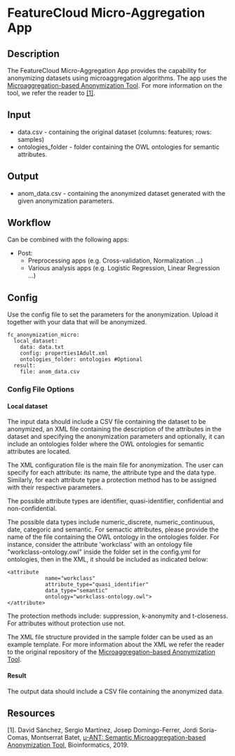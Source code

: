 # FeatureCloud Micro-Aggregation App 

## Description
The FeatureCloud Micro-Aggregation App provides the capability for anonymizing datasets using microaggregation algorithms. The app uses the  [Microaggregation-based Anonymization Tool](https://github.com/CrisesUrv/microaggregation-based_anonymization_tool). For more information on the tool, we refer the reader to [[1]](#Resources).

## Input 
- data.csv - containing the original dataset (columns: features; rows: samples)
- ontologies_folder - folder containing the OWL ontologies for semantic attributes.

## Output
- anom_data.csv - containing the anonymized dataset generated with the given anonymization parameters.

## Workflow
Can be combined with the following apps:
- Post: 
  - Preprocessing apps (e.g. Cross-validation, Normalization ...) 
  - Various analysis apps (e.g. Logistic Regression, Linear Regression ...)

## Config  
Use the config file to set the parameters for the anonymization. Upload it together with your data that will be anonymized. 

```
fc_anonymization_micro:
  local_dataset:
    data: data.txt
    config: properties1Adult.xml 
    ontologies_folder: ontologies #Optional
  result:
    file: anom_data.csv
```
### Config File Options 

#### Local dataset
The input data should include a CSV file containing the dataset to be anonymized, an XML file containing the description of the attributes in the dataset and specifying the anonymization parameters and optionally, it can include an ontologies folder where the OWL ontologies for semantic attributes are located. 

The XML configuration file is the main file for anonymization. The user can specify for each attribute: its name, the attribute type and the data type. Similarly, for each attribute type a protection method has to be assigned with their respective parameters. 

The possible attribute types are identifier, quasi-identifier, confidential and non-confidential.

The possible data types include numeric_discrete, numeric_continuous, date, categoric and semantic. For semactic attributes, please provide the name of the file containing the OWL ontology in the ontologies folder. For instance, consider the attribute 'workclass' with an ontology file "workclass-ontology.owl" inside the folder set in the config.yml for ontologies, then in the XML, it should be included as indicated below:

```
<attribute
			name="workclass"
			attribute_type="quasi_identifier"
			data_type="semantic"
			ontology="workclass-ontology.owl">
</attribute>
```

The protection methods include: suppression, k-anonymity and t-closeness. For attributes without protection use not.

The XML file structure provided in the sample folder can be used as an example template. For more information about the XML we refer the reader to the original repository of the [Microaggregation-based Anonymization Tool](https://github.com/CrisesUrv/microaggregation-based_anonymization_tool).

#### Result 
The output data should include a CSV file containing the anonymized data.

## Resources

[1]. David Sánchez, Sergio Martínez, Josep Domingo-Ferrer, Jordi Soria-Comas, Montserrat Batet,
[µ-ANT: Semantic Microaggregation-based Anonymization Tool](https://doi.org/10.1093/bioinformatics/btz792), Bioinformatics, 2019.
